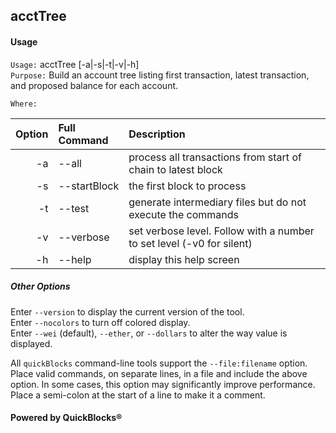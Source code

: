 ## acctTree


#### Usage

`Usage:`    acctTree [-a|-s|-t|-v|-h]  
`Purpose:`  Build an account tree listing first transaction, latest transaction, and proposed balance for each account.
             
`Where:`  

| Option | Full Command | Description |
| -------: | :------- | :------- |
| -a | --all | process all transactions from start of chain to latest block |
| -s | --startBlock | the first block to process |
| -t | --test | generate intermediary files but do not execute the commands |
| -v | --verbose | set verbose level. Follow with a number to set level (-v0 for silent) |
| -h | --help | display this help screen |

##### Other Options

Enter `--version` to display the current version of the tool.  
Enter `--nocolors` to turn off colored display.  
Enter `--wei` (default), `--ether`, or `--dollars` to alter the way value is displayed.  

All `quickBlocks` command-line tools support the `--file:filename` option. Place valid commands, on separate lines, in a file and include the above option. In some cases, this option may significantly improve performance. Place a semi-colon at the start of a line to make it a comment.

#### Powered by QuickBlocks&reg;
